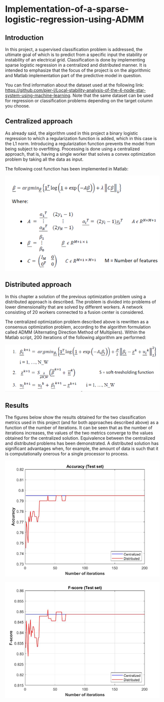 # Implementation-of-a-sparse-logistic-regression-using-ADMM

## Introduction
In this project, a supervised classification problem is addressed, the ultimate goal of which is to predict from a specific input the stability or instability of an electrical grid. Classification is done by implementing sparse logistic regression in a centralized and distributed manner. It is intended to emphasize that the focus of the project is on the algorithmic and Matlab implementation part of the predictive model in question.

You can find information about the dataset used at the following link: https://github.com/pier-l/Local-stability-analysis-of-the-4-node-star-system-using-machine-learning. Note that the same dataset can be used for regression or classification problems depending on the target column you choose.

## Centralized approach
As already said, the algorithm used in this project a binary logistic regression to which a regularization function is added, which in this case is the L1 norm. Introducing a regularization function prevents the model from being subject to overfitting. Processing is done using a centralized approach, that is, having a single worker that solves a convex optimization problem by taking all the data as input.

The following cost function has been implemented in Matlab: 

![centralized](centralized.png)

## Distributed approach
In this chapter a solution of the previous optimization problem using a distributed approach is described. The problem is divided into problems of lower dimensionality that are solved by different workers. A network consisting of 20 workers connected to a fusion center is considered.

The centralized optimization problem described above is rewritten as a consensus optimization problem, according to the algorithm formulation called ADMM (Alternating Direction Method of Multipliers). Within the Matlab script, 200 iterations of the following algorithm are performed:

![distributed](distributed.png)

## Results

The figures below show the results obtained for the two classification metrics used in this project (and for both approaches described above) as a function of the number of iterations. It can be seen that as the number of iterations increases, the values of the two metrics converge to the values obtained for the centralized solution. Equivalence between the centralized and distributed problems has been demonstrated. A distributed solution has significant advantages when, for example, the amount of data is such that it is computationally onerous for a single processor to process.

![acc](acc.jpg)

![f_sc](f_sc.jpg)








